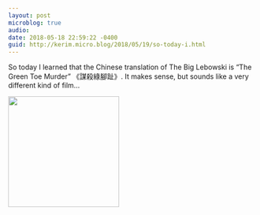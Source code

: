 ```yaml
---
layout: post
microblog: true
audio: 
date: 2018-05-18 22:59:22 -0400
guid: http://kerim.micro.blog/2018/05/19/so-today-i.html
---
```

So today I learned that the Chinese translation of The Big Lebowski is “The Green Toe Murder” 《謀殺綠腳趾》. It makes sense, but sounds like a very different kind of film…

<img src="http://micro.oxus.net/uploads/2018/97fb2d2470.jpg" width="225" height="225" />
